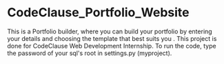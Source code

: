 # CodeClause_Portfolio_Website
This is a Portfolio builder, where you can build your portfolio by entering your details and choosing the template that best suits you . This project is done for CodeClause Web Development Internship. 
To run the code, type the password of your sql's root in settings.py (myproject).
